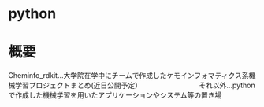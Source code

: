 # python
# 概要
Cheminfo_rdkit…大学院在学中にチームで作成したケモインフォマティクス系機械学習プロジェクトまとめ(近日公開予定）
　　　　　　　　それ以外…pythonで作成した機械学習を用いたアプリケーションやシステム等の置き場
